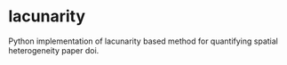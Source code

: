 # lacunarity
Python implementation of lacunarity based method for quantifying spatial heterogeneity paper doi.
